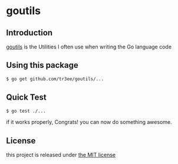 # goutils

## Introduction

[goutils]() is the Utilities I often use when writing the Go language code

## Using this package

```sh
$ go get github.com/tr3ee/goutils/...
```

## Quick Test

```sh
$ go test ./...
```

if it works properly, Congrats! you can now do something awesome.

## License

this project is released under [the MIT license](https://github.com/tr3ee/goutils/blob/master/LICENSE)
